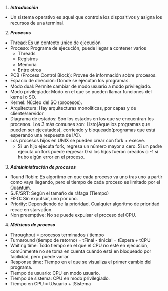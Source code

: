 1. ***Introducción***
 - Un sistema operativo es aquel que controla los dispositivos y asigna los recursos de una terminal.
2. ***Procesos***
  - Thread: Es un contexto único de ejecución
  - Proceso: Programa de ejecución, puede llegar a contener varios
    - Threads
    - Registros
    - Memoria
    - Entre otros
  - PCB (Process Control Block): Provee de información sobre procesos.
  - Espacio de dirección: Donde se ejecutan los programas.
  - Modo dual: Permite cambiar de modo usuario a modo privilegiado.
  - Modo privilegiado: Modo en el que se pueden llamar funciones del kernel o SO.
  - Kernel: Núcleo del SO (procesos).
  - Arquitectura: Hay arquitecturas monolíticas, por capas y de cliente/servidor
  - Diagrama de estados: Son los estados en los que se encuentran los procesos. Los 3 más comunes son: Listo(Aquellos programas que pueden ser ejecutados), corriendo y bloqueado(programas que está esperando una respuesta de I/O).
  - Los procesos hijos en UNIX se pueden crear con fork + execve.
    - Si un hijo ejecuta fork, regresa un número mayor a cero. Si un padre ejecuta un fork puede regresar 0 si los hijos fueron creados o -1 si hubo algún error en el proceso.
3. ***Admininistración de procesos***
  - Round Robin: Es algoritmo en que cada proceso va uno tras uno a partir como vaya llegando, pero el tiempo de cada proceso es limitado por el Quantum.
  - SJF/SRT: Según el tamaño de ráfaga (Tiempo)
  - FIFO: Sin expulsar, uno por uno.
  - Priority: Dependiendo de la prioridad. Cualquier algoritmo de prioridad recae en starvation.
  - Non preemptive: No se puede expulsar el proceso del CPU.
4. ***Métricas de proceso***
  - Throughput = procesos terminados / tiempo
  - Turnaround (tiempo de retorno) = tFinal - tInicial = tEspera + tCPU
  - Waiting time: Todo tiempo en el que el CPU no esté en ejecución, comúnmente no se toma en cuenta cuándo está en bloqueado por facilidad, pero puede variar.
  - Response time: Tiempo en el que se visualiza el primer cambio del programa.
  - Tiempo de usuario: CPU en modo usuario.
  - Tiempo de sistema: CPU en modo privilegiado.
  - Tiempo en CPU = tUsuario + tSistema
